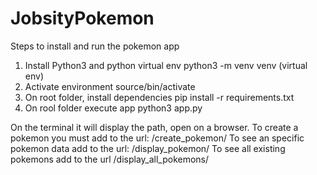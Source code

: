 # JobsityPokemon

Steps to install and run the pokemon app
1) Install Python3 and python virtual env
  python3 -m venv venv (virtual env)
2) Activate environment
   source/bin/activate
3) On root folder, install dependencies
   pip install -r requirements.txt
4) On rool folder execute app
   python3 app.py

On the terminal it will display the path, open on a browser.
To create a pokemon you must add to the url: /create_pokemon/<pokemon name>
To see an specific pokemon data add to the url: /display_pokemon/<pokemon name>
To see all existing pokemons add to the url /display_all_pokemons/
